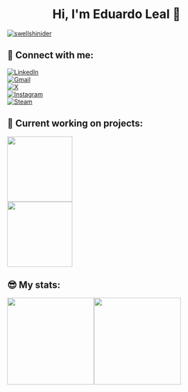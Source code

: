 <h1 align="center">Hi, I'm Eduardo Leal 👋</h1>

<div style="display: flex; flex-direction: row;"> 
  <a href="https://github.com/Swellshinider" target="blank">
    <img align="center" src="https://komarev.com/ghpvc/?username=swellshinider&color=brightgreen" alt="swellshinider"/> 
   </a>
</div>

<h2>🫣 Connect with me:</h2>
<div style="display: flex; flex-direction: column;"> 
  <a href="https://linkedin.com/in/eduardo-ribeiro-leal" target="blank">
    <img align="center" src="https://img.shields.io/badge/LinkedIn-Eduardo%20Leal-blue?logo=Linkedin&logoColor=blue&labelColor=black" alt="LinkedIn" />
  </a>
  <a href="mailto:eduardoleal.contact@gmail.com" target="blank">
    <img align="center" src="https://img.shields.io/badge/Gmail-eduardoleal.contact-darkgreen?logo=Gmail&logoColor=red&labelColor=black" alt="Gmail" />
  </a>
  <a href="https://x.com/Swellshinider" target="blank">
    <img align="center" src="https://img.shields.io/badge/-Swellshinider-black?logo=X&logoColor=black&labelColor=white" alt="X" />
  </a>
  <a href="https://instagram.com/edu_r_leal" target="blank">
    <img align="center" src="https://img.shields.io/badge/Insta-edu_r_leal-white?logo=Instagram&logoColor=ff1694&labelColor=black" alt="Instagram" />
  </a>
 
  <a href=" https://steamcommunity.com/id/swellshinider/" target="blank">
    <img align="center" src="https://img.shields.io/badge/Steam-Swellshinider-145285?logo=Steam&logoColor=145285&labelColor=black" alt="Steam" />
  </a>
</div>

<h2>🫡 Current working on projects:</h2>

<div style="display: flex; flex-direction: column;">
  <a href="https://github.com/Swellshinider/M3U8SharpDownloader">
    <img align="center" height=150 src="https://github-readme-stats.vercel.app/api/pin/?username=swellshinider&repo=M3U8SharpDownloader&show_owner=true&theme=radical" />
  </a>
  
  <a href="https://github.com/LealForms/LealForms">
    <img align="center" height=150 src="https://github-readme-stats.vercel.app/api/pin/?username=LealForms&repo=LealForms&show_owner=true&theme=radical" />
  </a>
</div>

<h2>😎 My stats:</h2>

<div style="display: flex; flex-direction: row;">
 <img height=200 class="img" src="https://github-readme-stats.vercel.app/api?username=swellshinider&show_icons=true&theme=radical" />
 <img height=200 class="img" src="https://github-readme-stats.vercel.app/api/top-langs/?username=swellshinider&theme=radical&layout=compact" />
</div>
